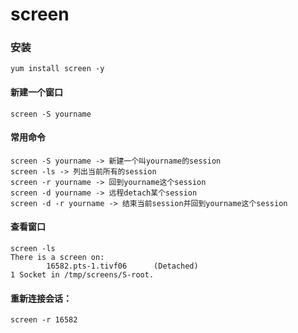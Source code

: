 # screen

### 安装
```
yum install screen -y
```

#### 新建一个窗口
```
screen -S yourname
```

#### 常用命令
```
screen -S yourname -> 新建一个叫yourname的session
screen -ls -> 列出当前所有的session
screen -r yourname -> 回到yourname这个session
screen -d yourname -> 远程detach某个session
screen -d -r yourname -> 结束当前session并回到yourname这个session
```

#### 查看窗口
```
screen -ls
There is a screen on:
        16582.pts-1.tivf06      (Detached)
1 Socket in /tmp/screens/S-root.
```

#### 重新连接会话：
```
screen -r 16582
```
